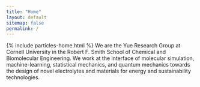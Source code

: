 ```yaml
---
title: "Home"
layout: default
sitemap: false
permalink: /
---
```


<style>
.jumbotron{
    padding:3%;
    padding-bottom:10px;
    padding-top:10px;
    margin-top:10px;
    margin-bottom:30px;
}

.particles-container {
    min-height: 100vh;
}

</style>


<div class="particles-container">
    <div id="homeid" class="col-sm-12 col-xs-12">
        {% include particles-home.html %}
        We are the Yue Research Group at Cornell University in the Robert F. Smith School of Chemical and Biomolecular Engineering. We work at the interface of molecular simulation, machine-learning, statistical mechanics, and quantum mechanics towards the design of novel electrolytes and materials for energy and sustainability technologies.
    </div>
</div>

</div>
